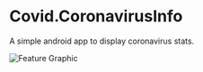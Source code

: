 # Covid.CoronavirusInfo

A simple android app to display coronavirus stats.

![Feature Graphic](/../master/Covid.Droid/Publish/FeatureGraphic.jpg?raw=true)
